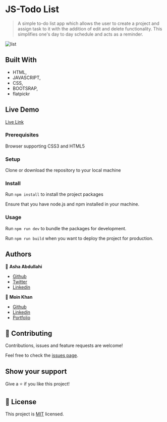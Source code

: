 # JS-Todo List

> A simple to-do list app which allows the user to create a project and assign task to it with the addition of edit and delete functionality. This simplifies one's day to day schedule and acts as a reminder.

![list](https://user-images.githubusercontent.com/25789605/95614498-48905c00-0a6f-11eb-808e-f41bf8466d9a.png)


## Built With

- HTML,
- JAVASCRIPT,
- CSS,
- BOOTSRAP,
- flatpickr

## Live Demo

[Live Link](https://elated-franklin-4de9bd.netlify.app/)

### Prerequisites

 Browser supporting CSS3 and HTML5

### Setup

Clone or download the repository to your local machine

### Install

Run `npm install` to install the project packages

Ensure that you have node.js and npm installed in your machine.

### Usage

Run `npm run dev` to bundle the packages for development. 

Run `npm run build` when you want to deploy the project for production.

## Authors

👤 **Asha Abdullahi**

- [Github](https://github.com/Ashah15)
- [Twitter](https://twitter.com/AshaAbdullahi13)
- [Linkedin](https://www.linkedin.com/in/ashaabdullahi/)

👤 **Moin Khan**

- [Github](https://github.com/moinkhanif)
- [Linkedin](https://www.linkedin.com/in/moinkhanif/)
- [Portfolio](https://moinkhanif.dev)

## 🤝 Contributing

Contributions, issues and feature requests are welcome!

Feel free to check the [issues page](issues/).

## Show your support

Give a ⭐️ if you like this project!

## 📝 License

This project is [MIT](lic.url) licensed.
